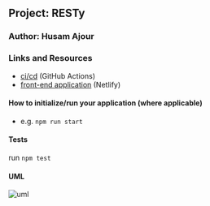 ## Project: RESTy

### Author: Husam Ajour

### Links and Resources

- [ci/cd](https://github.com/HusamAjour/resty) (GitHub Actions)
- [front-end application](https://github.com/HusamAjour/resty) (Netlify)

#### How to initialize/run your application (where applicable)

- e.g. `npm run start`

#### Tests

run `npm test`

#### UML

![uml](.)
